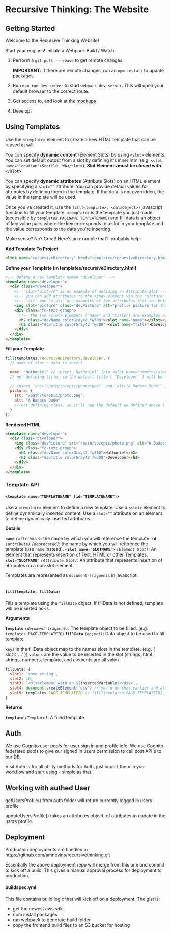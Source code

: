 # Recursive Thinking: The Website

## Getting Started

Welcome to the Recursive Thinking Website!

Start your engines! Initiate a Webpack Build / Watch.

1. Perform a `git pull --rebase` to get remote changes.  

    **IMPORTANT**: If there are remote changes, run an `npm install` to update packages.

2. Run `npm run dev-server` to start `webpack-dev-server`. This will open your default browser to the correct route.

3. Get access to, and look at the [mockups](https://app.zeplin.io/project/5a35b3271068e9760ef79fc6)

4. Develop!

## Using Templates

Use the `<template>` element to create a new HTML template that can be reused at will.

You can specify **dynamic content** (Element Slots) by using `<slot>` elements. You can set default output from a slot by defining it's inner html (e.g. `<slot name="location">Seattle, WA</slot>`). **Slot Elements must be closed with `</slot>`.**

You can specify **dynamic attributes** (Attribute Slots) on an HTML element by specifying a `slot=""` attribute. You can provide default values for attributes by defining them in the template. If the data is not overridden, the value in the template will be used.

Once you've created it, use the `fill(<template>, <dataObject>)` javascript function to fill your template. `<template>` is the template you just made (accessible by `templates.PAGENAME.TEMPLATENAME`) and fill data is an object of key value pairs where the key corresponds to a slot in your template and the value corresponds to the data you're inserting.

Make sense? No? Great! Here's an example that'll probably help:

**Add Template To Project**
```html
<link name="recursiveDirectory" href="templates/recursiveDirectory.html" type="text/html" rel="import">
```

**Define your Template (in templates/recursiveDirectory.html)**
```html
<!-- Define a new template named 'developer' -->
<template name="developer">
  <div class="developer">
    <!-- slot="picture" is an example of defining an Attribute Slot -->
    <!-- you can add attributes to the <img> element via the "picture" slot -->
    <!-- 'alt' and 'class' are examples of two attributes that are being defaulted -->
    <img slot="picture" class="devPicture" alt="profile picture for this developer">
    <div class="fc-text-group">
      <!-- the two <slot> elements ("name" and "title") are examples of Element Slots -->
      <h2 class="devName colorGray42 fw500"><slot name="name"></slot></h2>
      <h3 class="devTitle colorGray42 fw300"><slot name="title">Developer</slot></h3>
    </div>
  </div>
</template>
```

**Fill your Template**
```js
fill(templates.recursiveDirectory.developer, {
  // name of slot : data to insert

  name: "Nathaniel" // insert `Nathaniel` into <slot name="name"></slot> as HTML
  // not defining title, so the default title ( "Developer" ) will be used

  // insert `src="/path/to/epic/photo.png"` and `alt="A Badass Dude"` into slot="picture" as attributes
  picture: {
    src: "/path/to/epic/photo.png",
    alt: "A Badass Dude"
    // not defining class, so it'll use the default we defined above ( "fc-text-group" )
  }
})
```

**Rendered HTML**

```html
<template name="developer">
  <div class="developer">
    <img class="devPicture" src="/path/to/epic/photo.png" alt="A Badass Dude">
    <div class="fc-text-group">
      <h2 class="devName colorGray42 fw500">Nathaniel</h2>
      <h3 class="devTitle colorGray42 fw300">Developer</h3>
    </div>
  </div>
</template>
```

### Template API

#### `<template name="TEMPLATENAME" [id="TEMPLATENAME"]>`

Use a `<template>` element to define a new template.
Use a `<slot>` element to define dynamically inserted content.
Use a `slot=""` attribute on an element to define dynamically inserted attributes.

**Details**

**`name`** *`(attribute)`*: the name by which you will reference the template.
**`id`** *`(attribute)`* *`[deprecated]`*: the name by which you will reference the template (use `name` instead).
**`<slot name="SLOTNAME">`** *`(Element Slot)`*: An element that represents insertion of Text, HTML or other Templates.
**`slot="SLOTNAME"`** *`(Attribute Slot)`*: An attribute that represents insertion of attributes on a non-slot element.

Templates are represented as `document-fragments` in javascript.
<br>
<br>

#### `fill(template, fillData)`

Fills a template using the `fillData` object. If fillData is not defined, template will be inserted as-is.

**Arguments**

**`template`** *`(document-fragment)`*: The template object to be filled. (e.g. `templates.PAGE.TEMPLATEID`)
**`fillData`** *`(object)`*: Data object to be used to fill template.

`keys` in the fillData object map to the names slots in the template. (e.g. { slot1: '...' })
`values` are the value to be inserted in the slot (strings, html strings, numbers, template, and elements are all valid)

```js
fillData: {
  slot1: 'some string',
  slot2: 10,
  slot3: `<div>element with an ${insertedVariable}</div>`,
  slot4: document.createElement('div') // you'd do this earlier and attach some data here, probably
  slot5: templates.PAGE.TEMPLATEID // fill(templates.PAGE.TEMPLATEID2, {...}) is also supported
}
```

**Returns**

**`template`** *`(Template)`*: A filled template

## Auth

We use Cognito user pools for user sign in and profile info.
We use Cognito federated pools to give our signed in users
permission to call post API's to our DB.

Visit Auth.js for all utility methods for Auth, just import them
in your workflow and start using - simple as that.

## Working with authed User

getUsersProfile() from auth folder will return currently logged in users profile

updateUsersProfile() takes an attributes object, of attributes to update in the users profile.

## Deployment

Production deployments are handled in https://github.com/amnevins/recursivethinking.git

Essentially the above deployment repo will merge from this one and commit to kick off a build.  This gives  a manual approval process for deployment to production.

#### buildspec.yml

This file contains build logic that will kick off on a deployment.
The gist is:
- get the newest aws sdk
- npm install packages
- run webpack to generate build folder
- copy the frontend build files to an S3 bucket for hosting